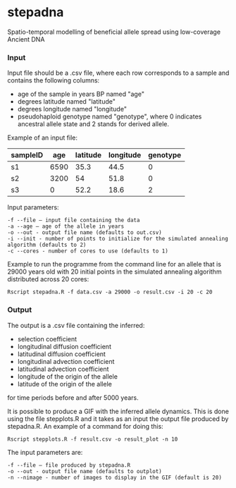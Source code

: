 # stepadna
Spatio-temporal modelling of beneficial allele spread using low-coverage Ancient DNA

### Input
Input file should be a .csv file, where each row corresponds to a sample and contains the following columns:
- age of the sample in years BP named "age"
- degrees latitude named "latitude"
- degrees longitude named "longitude"
- pseudohaploid genotype named "genotype", where 0 indicates ancestral allele state and 2 stands for derived allele.

Example of an input file:

 sampleID  | age | latitude | longitude | genotype
 --- | --- | --- | --- | ---
s1 | 6590 | 35.3 | 44.5 | 0
s2 | 3200 | 54 | 51.8 | 0
s3 | 0 | 52.2 | 18.6 | 2


Input parameters:
```
-f --file – input file containing the data
-a --age – age of the allele in years 
-o --out - output file name (defaults to out.csv)
-i --init - number of points to initialize for the simulated annealing algorithm (defaults to 2)
-c --cores - number of cores to use (defaults to 1)
```
Example to run the programme from the command line for an allele that is 29000 years old
with 20 initial points in the simulated annealing algorithm distributed across 20 cores:
```
Rscript stepadna.R -f data.csv -a 29000 -o result.csv -i 20 -c 20
```
### Output
The output is a .csv file containing the inferred:
- selection coefficient
- longitudinal diffusion coefficient
- latitudinal diffusion coefficient
- longitudinal advection coefficient
- latitudinal advection coefficient
- longitude of the origin of the allele
- latitude of the origin of the allele

for time periods before and after 5000 years.

It is possible to produce a GIF with the inferred allele dynamics.
This is done using the file stepplots.R and it takes as an input the output file produced by stepadna.R.
An example of a command for doing this:
```
Rscript stepplots.R -f result.csv -o result_plot -n 10
```

The input parameters are:
```
-f --file – file produced by stepadna.R
-o --out - output file name (defaults to outplot)
-n --nimage - number of images to display in the GIF (default is 20)
```

